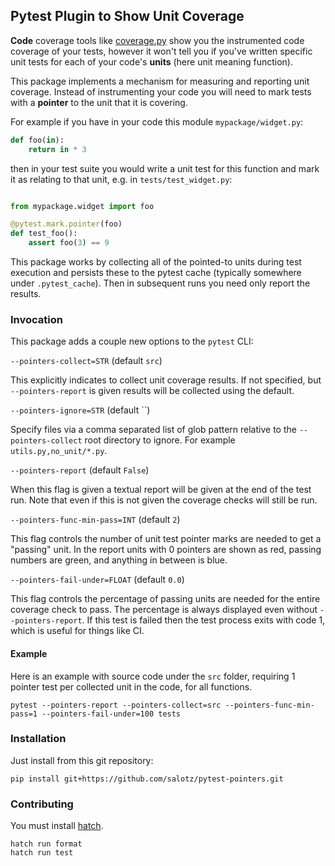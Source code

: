 ## Pytest Plugin to Show Unit Coverage

**Code** coverage tools like
[coverage.py](https://coverage.readthedocs.io/en/7.0.1/) show you the
instrumented code coverage of your tests, however it won't tell you if you've
written specific unit tests for each of your code's **units** (here unit meaning
function).

This package implements a mechanism for measuring and reporting unit coverage.
Instead of instrumenting your code you will need to mark tests with a
**pointer** to the unit that it is covering.

For example if you have in your code this module `mypackage/widget.py`:

``` python
def foo(in):
    return in * 3
```

then in your test suite you would write a unit test for this function and mark it as relating to that unit, e.g. in `tests/test_widget.py`:

``` python

from mypackage.widget import foo

@pytest.mark.pointer(foo)
def test_foo():
    assert foo(3) == 9
```

This package works by collecting all of the pointed-to units during test
execution and persists these to the pytest cache (typically somewhere under
`.pytest_cache`). Then in subsequent runs you need only report the results.

### Invocation

This package adds a couple new options to the `pytest` CLI:

`--pointers-collect=STR` (default `src`)

This explicitly indicates to collect unit coverage results. If not specified,
but `--pointers-report` is given results will be collected using the default.

`--pointers-ignore=STR` (default ``)

Specify files via a comma separated list of glob pattern relative to the
`--pointers-collect` root directory to ignore. For example
`utils.py,no_unit/*.py`.

`--pointers-report` (default `False`)

When this flag is given a textual report will be given at the end of the test
run. Note that even if this is not given the coverage checks will still be run.

`--pointers-func-min-pass=INT` (default `2`)

This flag controls the number of unit test pointer marks are needed to get a
"passing" unit. In the report units with 0 pointers are shown as red, passing
numbers are green, and anything in between is blue.

`--pointers-fail-under=FLOAT` (default `0.0`)

This flag controls the percentage of passing units are needed for the entire
coverage check to pass. The percentage is always displayed even without
`--pointers-report`. If this test is failed then the test process exits with
code 1, which is useful for things like CI.


#### Example

Here is an example with source code under the `src` folder, requiring 1 pointer
test per collected unit in the code, for all functions.

```
pytest --pointers-report --pointers-collect=src --pointers-func-min-pass=1 --pointers-fail-under=100 tests
```

### Installation

Just install from this git repository:

``` shell
pip install git+https://github.com/salotz/pytest-pointers.git
```

### Contributing

You must install [hatch](https://hatch.pypa.io/latest/).

```
hatch run format
hatch run test
```
